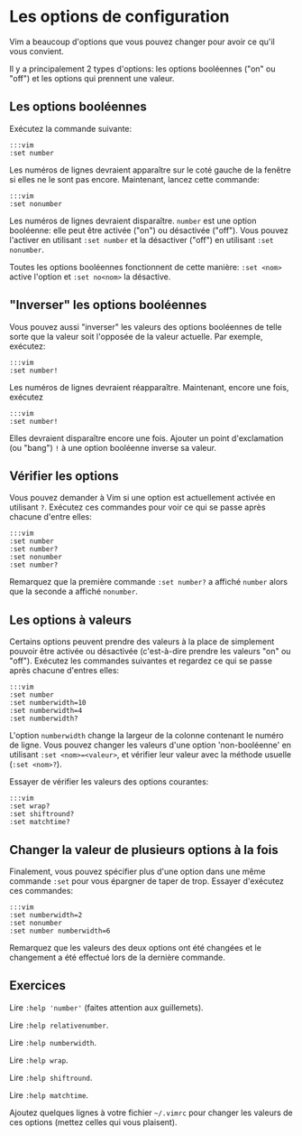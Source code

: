 Les options de configuration
=======================

Vim a beaucoup d'options que vous pouvez changer pour avoir ce qu'il vous
convient.

Il y a principalement 2 types d'options: les options booléennes ("on" ou "off")
et les options qui prennent une valeur.

Les options booléennes
----------------------

Exécutez la commande suivante:

    :::vim
    :set number

Les numéros de lignes devraient apparaître sur le coté gauche de la fenêtre si
elles ne le sont pas encore.
Maintenant, lancez cette commande:

    :::vim
    :set nonumber

Les numéros de lignes devraient disparaître. `number` est une option booléenne:
elle peut être activée ("on") ou désactivée ("off").
Vous pouvez l'activer en utilisant `:set number` et la désactiver ("off") en
utilisant `:set nonumber`.

Toutes les options booléennes fonctionnent de cette manière: `:set <nom>` active
l'option et `:set no<nom>` la désactive.

"Inverser" les options booléennes
-----------------------------

Vous pouvez aussi "inverser" les valeurs des options booléennes de telle sorte
que la valeur soit l'opposée de la valeur actuelle. Par exemple, exécutez:

    :::vim
    :set number!

Les numéros de lignes devraient réapparaître. Maintenant, encore une fois,
exécutez

    :::vim
    :set number!

Elles devraient disparaître encore une fois. Ajouter un point d'exclamation (ou
"bang") `!` à une option booléenne inverse sa valeur.


Vérifier les options
--------------------

Vous pouvez demander à Vim si une option est actuellement activée en utilisant
`?`. Exécutez ces commandes pour voir ce qui se passe après chacune d'entre
elles:

    :::vim
    :set number
    :set number?
    :set nonumber
    :set number?

Remarquez que la première commande `:set number?` a affiché `number` alors que
la seconde a affiché `nonumber`.

Les options à valeurs
---------------------

Certains options peuvent prendre des valeurs à la place de simplement pouvoir
être activée ou désactivée (c'est-à-dire prendre les valeurs "on" ou "off").
Exécutez les commandes suivantes et regardez ce qui se passe après chacune
d'entres elles:

    :::vim
    :set number
    :set numberwidth=10
    :set numberwidth=4
    :set numberwidth?

L'option `numberwidth` change la largeur de la colonne contenant le numéro de
ligne.  Vous pouvez changer les valeurs d'une option 'non-booléenne' en
utilisant `:set <nom>=<valeur>`, et vérifier leur valeur avec la méthode usuelle
(`:set <nom>?`).

Essayer de vérifier les valeurs des options courantes:

    :::vim
    :set wrap?
    :set shiftround?
    :set matchtime?

Changer la valeur de plusieurs options à la fois
------------------------------------------------

Finalement, vous pouvez spécifier plus d'une option dans une même commande
`:set` pour vous épargner de taper de trop. Essayer d'exécutez ces commandes:

    :::vim
    :set numberwidth=2
    :set nonumber
    :set number numberwidth=6

Remarquez que les valeurs des deux options ont été changées et le changement a
été effectué lors de la dernière commande.


Exercices
---------

Lire `:help 'number'` (faites attention aux guillemets).

Lire `:help relativenumber`.

Lire `:help numberwidth`.

Lire `:help wrap`.

Lire `:help shiftround`.

Lire `:help matchtime`.

Ajoutez quelques lignes à votre fichier `~/.vimrc` pour changer les valeurs de
ces options (mettez celles qui vous plaisent).

